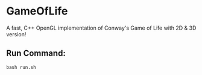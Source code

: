 # GameOfLife
A fast, C++ OpenGL implementation of Conway's Game of Life with 2D & 3D version!

## Run Command:
```
bash run.sh
```

